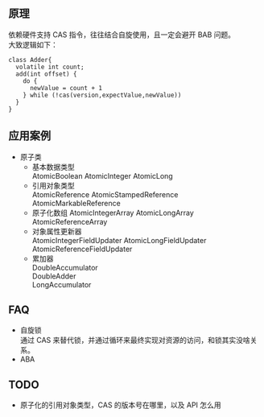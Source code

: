 
## 原理

依赖硬件支持 CAS 指令，往往结合自旋使用，且一定会避开 BAB 问题。  
大致逻辑如下：

```{}
class Adder{
  volatile int count;
  add(int offset) {
    do {
      newValue = count + 1
    } while (!cas(version,expectValue,newValue))
  }
}
```

## 应用案例

- 原子类
  - 基本数据类型  
    AtomicBoolean  AtomicInteger AtomicLong  
  - 引用对象类型  
    AtomicReference AtomicStampedReference AtomicMarkableReference
  - 原子化数组
    AtomicIntegerArray  AtomicLongArray  AtomicReferenceArray
  - 对象属性更新器  
    AtomicIntegerFieldUpdater AtomicLongFieldUpdater AtomicReferenceFieldUpdater  
  - 累加器  
    DoubleAccumulator  
    DoubleAdder  
    LongAccumulator  

## FAQ

- 自旋锁  
  通过 CAS 来替代锁，并通过循环来最终实现对资源的访问，和锁其实没啥关系。  
- ABA
  
## TODO

- 原子化的引用对象类型，CAS 的版本号在哪里，以及 API  怎么用
